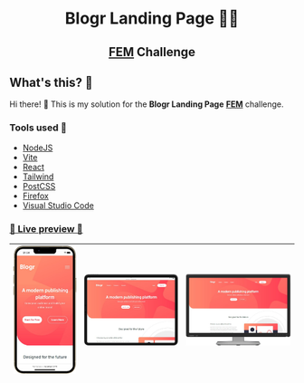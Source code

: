 <h1 align="center">Blogr Landing Page 👨‍💻</h1>
<h2  align="center"><a href="">FEM</a>&nbsp;Challenge</h2>

## What's this? 🤔

Hi there! 👋 This is my solution for the **Blogr Landing Page** **[FEM](https://frontendmentor.io/)** challenge.

### Tools used 🧰

- [NodeJS](https://nodejs.org/)
- [Vite](https://vitejs.dev/)
- [React](https://reactjs.org/)
- [Tailwind](https://tailwindcss.com/)
- [PostCSS](https://postcss.org/)
- [Firefox](https://www.mozilla.org/en-US/firefox/)
- [Visual Studio Code](https://code.visualstudio.com/)

### [🎨 Live preview 🎨](https://rwxdan-blogr-lp.netlify.app/)

| ![](./public/screenshots/mobile_view.png) | ![](./public/screenshots/tablet_view.png) | ![](./public/screenshots/desktop_view.png) |
| ----------------------------------------- | ----------------------------------------- | ------------------------------------------ |

